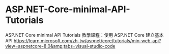 # ASP.NET-Core-minimal-API-Tutorials
ASP.NET Core minimal API Tutorials 教學課程：使用 ASP.NET Core 建立基本 API https://learn.microsoft.com/zh-tw/aspnet/core/tutorials/min-web-api?view=aspnetcore-8.0&amp;tabs=visual-studio-code
